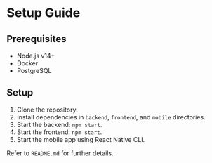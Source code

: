 
# Setup Guide

## Prerequisites
- Node.js v14+
- Docker
- PostgreSQL

## Setup
1. Clone the repository.
2. Install dependencies in `backend`, `frontend`, and `mobile` directories.
3. Start the backend: `npm start`.
4. Start the frontend: `npm start`.
5. Start the mobile app using React Native CLI.

Refer to `README.md` for further details.
